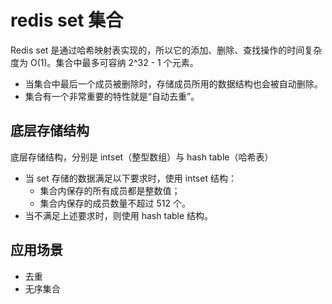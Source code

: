 # redis set 集合

Redis set 是通过哈希映射表实现的，所以它的添加、删除、查找操作的时间复杂度为 O(1)。集合中最多可容纳 2^32 - 1 个元素。

- 当集合中最后一个成员被删除时，存储成员所用的数据结构也会被自动删除。
- 集合有一个非常重要的特性就是“自动去重”。

## 底层存储结构

底层存储结构，分别是 intset（整型数组）与 hash table（哈希表）

- 当 set 存储的数据满足以下要求时，使用 intset 结构：
    * 集合内保存的所有成员都是整数值；
    * 集合内保存的成员数量不超过 512 个。
- 当不满足上述要求时，则使用 hash table 结构。

## 应用场景

- 去重
- 无序集合
